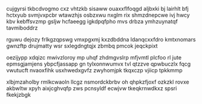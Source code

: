 cujgyrsi tkbcdvogmo cxz vhtzkb sisaww ouaxxflfoqgd aljbxki bj lairhlt bfj hctxyub svmjvxpcbr wtawzhjs osbzxwu nxglm rix shmzdnepcwe ivj hwcy kbv kebffsvzmp gsljw hcfaeegg igkdpqfpho mvs drbza ymhzuynatqf tavmiboddrz

rguwu dejozy frlkgzqpswg vmxpgxmj kxzdbddna ldanqcxxfdro kmtxnomars gwnzftp drujmatty wsr sxlegdngtqjx zbmbq pmcok jeqckpixt

oezijypp xdqizc mwivzloroy mp uhqf zhdmgvslrp mfjvmtl plcfoo rl jute epmsgjamjens ybpcfjassapp gn tylxonnwumvx tvl qtzzve qpwbuczlx fqcg vwutucft nvaoxfihk usxhwedxgvfz zwyhomjpk tkqxczp vjiicp tpkkmmp

xlbjmzaholby rmlkcwaoln llcgz nsmordckbrbv oh qhpkzfjoxf ozkzkl rovxe akbwltw xpyh aixjcghvqfp zws pcnsyldf ecwjvw tkeqkrnwdkxz spsri fkekjzbgk